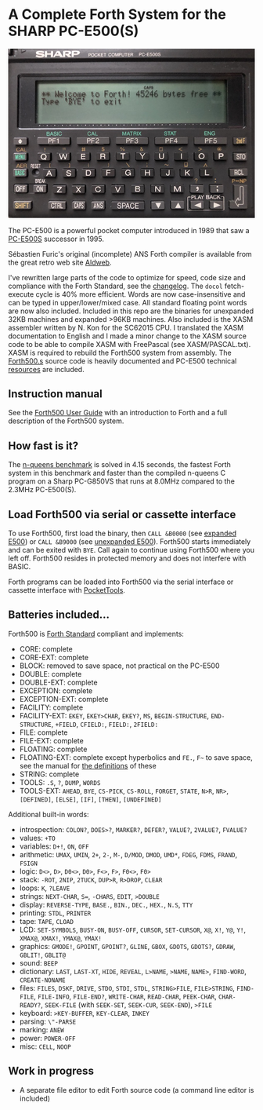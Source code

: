 # A Complete Forth System for the SHARP PC-E500(S)

![PC-E500S](PC-E500S.jpeg)

The PC-E500 is a powerful pocket computer introduced in 1989 that saw a [PC-E500S](https://en.wikipedia.org/wiki/Sharp_PC-E500S) successor in 1995.

Sébastien Furic's original (incomplete) ANS Forth compiler is available from the great retro web site [Aldweb](https://www.aldweb.com/articles.php?lng=en&pg=9362).

I've rewritten large parts of the code to optimize for speed, code size and compliance with the Forth Standard, see the [changelog](changelog.md). The `docol` fetch-execute cycle is 40% more efficient.  Words are now case-insensitive and can be typed in upper/lower/mixed case.  All standard floating point words are now also included.  Included in this repo are the binaries for unexpanded 32KB machines and expanded >96KB machines.  Also included is the XASM assembler written by N. Kon for the SC62015 CPU.  I translated the XASM documentation to English and I made a minor change to the XASM source code to be able to compile XASM with FreePascal (see XASM/PASCAL.txt).  XASM is required to rebuild the Forth500 system from assembly.  The [Forth500.s](Forth500.s) source code is heavily documented and PC-E500 technical [resources](resources) are included.

## Instruction manual

See the [Forth500 User Guide](manual.md) with an introduction to Forth and a full description of the Forth500 system.

## How fast is it?

The [n-queens benchmark](https://www.hpmuseum.org/cgi-sys/cgiwrap/hpmuseum/articles.cgi?read=700) is solved in 4.15 seconds, the fastest Forth system in this benchmark and faster than the compiled n-queens C program on a Sharp PC-G850VS that runs at 8.0MHz compared to the 2.3MHz PC-E500(S).

## Load Forth500 via serial or cassette interface

To use Forth500, first load the binary, then `CALL &B0000` (see [expanded E500](E500-expanded)) or `CALL &B9000` (see [unexpanded E500](E500-unexpanded)).  Forth500 starts immediately and can be exited with `BYE`.  Call again to continue using Forth500 where you left off.  Forth500 resides in protected memory and does not interfere with BASIC.

Forth programs can be loaded into Forth500 via the serial interface or cassette interface with [PocketTools](https://www.peil-partner.de/ifhe.de/sharp/).

## Batteries included...

Forth500 is [Forth Standard](https://forth-standard.org) compliant and implements:
- CORE: complete
- CORE-EXT: complete
- BLOCK: removed to save space, not practical on the PC-E500
- DOUBLE: complete
- DOUBLE-EXT: complete
- EXCEPTION: complete
- EXCEPTION-EXT: complete
- FACILITY: complete
- FACILITY-EXT: `EKEY`, `EKEY>CHAR`, `EKEY?`, `MS`, `BEGIN-STRUCTURE`, `END-STRUCTURE`, `+FIELD`, `CFIELD:`, `FIELD:`, `2FIELD:`
- FILE: complete
- FILE-EXT: complete
- FLOATING: complete
- FLOATING-EXT: complete except hyperbolics and `FE.`, `F~` to save space, see the manual for [the definitions](manual.md#floating-point-arithmetic) of these
- STRING: complete
- TOOLS: `.S`, `?`, `DUMP`, `WORDS`
- TOOLS-EXT: `AHEAD`, `BYE`, `CS-PICK`, `CS-ROLL`, `FORGET`, `STATE`, `N>R`, `NR>`, `[DEFINED]`, `[ELSE]`, `[IF]`, `[THEN]`, `[UNDEFINED]`

Additional built-in words:
- introspection: `COLON?`, `DOES>?`, `MARKER?`, `DEFER?`, `VALUE?`, `2VALUE?`, `FVALUE?`
- values: `+TO`
- variables: `D+!`, `ON`, `OFF`
- arithmetic: `UMAX`, `UMIN`, `2+`, `2-`, `M-`, `D/MOD`, `DMOD`, `UMD*`, `FDEG`, `FDMS`, `FRAND`, `FSIGN`
- logic: `D<>`, `D>`, `D0<>`, `D0>`, `F<>`, `F>`, `F0<>`, `F0>`
- stack: `-ROT`, `2NIP`, `2TUCK`, `DUP>R`, `R>DROP`, `CLEAR`
- loops: `K`, `?LEAVE`
- strings: `NEXT-CHAR`, `S=`, `-CHARS`, `EDIT`, `>DOUBLE`
- display: `REVERSE-TYPE`, `BASE.`, `BIN.`, `DEC.`, `HEX.`, `N.S`, `TTY`
- printing: `STDL`, `PRINTER`
- tape: `TAPE`, `CLOAD`
- LCD: `SET-SYMBOLS`, `BUSY-ON`, `BUSY-OFF`, `CURSOR`, `SET-CURSOR`, `X@`, `X!`, `Y@`, `Y!`, `XMAX@`, `XMAX!`, `YMAX@`, `YMAX!`
- graphics: `GMODE!`, `GPOINT`, `GPOINT?`, `GLINE`, `GBOX`, `GDOTS`, `GDOTS?`, `GDRAW`, `GBLIT!`, `GBLIT@`
- sound: `BEEP`
- dictionary: `LAST`, `LAST-XT`, `HIDE`, `REVEAL`, `L>NAME`, `>NAME`, `NAME>`, `FIND-WORD`, `CREATE-NONAME`
- files: `FILES`, `DSKF`, `DRIVE`, `STDO`, `STDI`, `STDL`, `STRING>FILE`, `FILE>STRING`, `FIND-FILE`, `FILE-INFO`, `FILE-END?`, `WRITE-CHAR`, `READ-CHAR`, `PEEK-CHAR`, `CHAR-READY?`, `SEEK-FILE` (with `SEEK-SET`, `SEEK-CUR`, `SEEK-END`), `>FILE`
- keyboard: `>KEY-BUFFER`, `KEY-CLEAR`, `INKEY`
- parsing: `\"-PARSE`
- marking: `ANEW`
- power: `POWER-OFF`
- misc: `CELL`, `NOOP`

## Work in progress

- A separate file editor to edit Forth source code (a command line editor is included)
